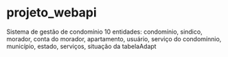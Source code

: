 # projeto_webapi
Sistema de gestão de condomínio
10 entidades: condomínio, sindico, morador, conta do morador, apartamento,  usuário, serviço do condomínnio,  município, estado, serviços, situação da tabelaAdapt
